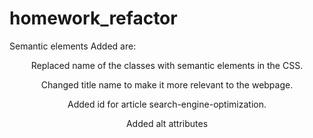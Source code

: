 # homework_refactor

Semantic elements Added are:

<header>
<nav>

<section>
<article>

<aside>
<article>

<footer>

Replaced name of the classes with semantic elements in the CSS.

Changed title name to make it more relevant to the webpage.

Added id for article search-engine-optimization.

Added alt attributes
